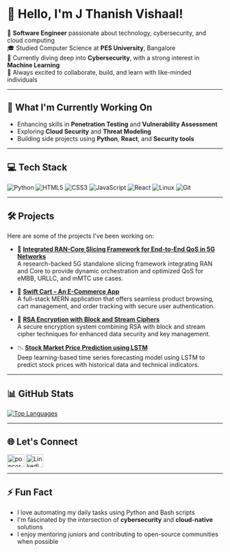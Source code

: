 <!--
**Thanvish07/Thanvish07** is a ✨ _special_ ✨ repository because its `README.md` (this file) appears on your GitHub profile.
-->

# 👋 Hello, I'm J Thanish Vishaal!

🌟 **Software Engineer** passionate about technology, cybersecurity, and cloud computing  
🎓 Studied Computer Science at **PES University**, Bangalore  
🔐 Currently diving deep into **Cybersecurity**, with a strong interest in **Machine Learning**  
🚀 Always excited to collaborate, build, and learn with like-minded individuals

---

## 🌱 What I'm Currently Working On

- Enhancing skills in **Penetration Testing** and **Vulnerability Assessment**
- Exploring **Cloud Security** and **Threat Modeling**
- Building side projects using **Python**, **React**, and **Security tools**

---

## 💻 Tech Stack

![Python](https://img.shields.io/badge/python-3670A0?style=for-the-badge&logo=python&logoColor=ffdd54)
![HTML5](https://img.shields.io/badge/html5-%23E34F26.svg?style=for-the-badge&logo=html5&logoColor=white)
![CSS3](https://img.shields.io/badge/css3-%231572B6.svg?style=for-the-badge&logo=css3&logoColor=white)
![JavaScript](https://img.shields.io/badge/javascript-%23323330.svg?style=for-the-badge&logo=javascript&logoColor=%23F7DF1E)
![React](https://img.shields.io/badge/react-%2320232a.svg?style=for-the-badge&logo=react&logoColor=%2361DAFB)
![Linux](https://img.shields.io/badge/linux-FCC624?style=for-the-badge&logo=linux&logoColor=black)
![Git](https://img.shields.io/badge/git-F05032?style=for-the-badge&logo=git&logoColor=white)

---

## 🛠️ Projects

Here are some of the projects I've been working on:

- 📡 **[Integrated RAN-Core Slicing Framework for End-to-End QoS in 5G Networks](https://github.com/Thanvish07/Integrated-RAN-Core-Slicing-Framework-For-End-to-End-QoS-in-5G-Networks)**  
  A research-backed 5G standalone slicing framework integrating RAN and Core to provide dynamic orchestration and optimized QoS for eMBB, URLLC, and mMTC use cases.

- 🛒 **[Swift Cart – An E-Commerce App](https://github.com/Thanvish07/Swift-Cart--An-Ecommerce-App)**  
  A full-stack MERN application that offers seamless product browsing, cart management, and order tracking with secure user authentication.

- 🔐 **[RSA Encryption with Block and Stream Ciphers](https://github.com/Thanvish07/RSA-encryption-with-block-and-stream-ciphers)**  
  A secure encryption system combining RSA with block and stream cipher techniques for enhanced data security and key management.

- 📉 **[Stock Market Price Prediction using LSTM](https://github.com/Thanvish07/Stock-Market-Price-Prediction-using-LSTM-Model)**  
  Deep learning-based time series forecasting model using LSTM to predict stock prices with historical data and technical indicators.

---

## 📊 GitHub Stats

[![Top Languages](https://github-readme-stats.vercel.app/api/top-langs/?username=Thanvish07&layout=compact&theme=vision-friendly-dark)](https://github.com/Thanvish07/github-readme-stats)

---

## 🌐 Let's Connect

<p align="left">
  <a href="https://x.com/thanish_vishaal" target="_blank">
    <img align="center" src="https://raw.githubusercontent.com/rahuldkjain/github-profile-readme-generator/master/src/images/icons/Social/twitter.svg" alt="popcorn_7401" height="30" width="40" /></a>
  </a>
  <a href="https://www.linkedin.com/in/thanish-v-500226a3" target="_blank">
    <img align="center" src="https://raw.githubusercontent.com/rahuldkjain/github-profile-readme-generator/master/src/images/icons/Social/linked-in-alt.svg" alt="LinkedIn" height="30" width="40" />
  </a>
</p>

---

## ⚡ Fun Fact

- I love automating my daily tasks using Python and Bash scripts  
- I'm fascinated by the intersection of **cybersecurity** and **cloud-native** solutions  
- I enjoy mentoring juniors and contributing to open-source communities when possible  
